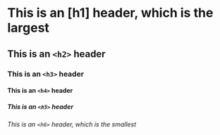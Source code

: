 # This is an [h1] header, which is the largest

## This is an `<h2>` header

### This is an `<h3>` header  
#### This is an `<h4>` header
##### This is an `<h5>` header
###### This is an `<h6>` header, which is the smallest
